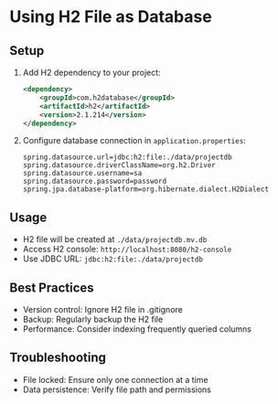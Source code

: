 # Using H2 File as Database

## Setup

1. Add H2 dependency to your project:

   ```xml
   <dependency>
       <groupId>com.h2database</groupId>
       <artifactId>h2</artifactId>
       <version>2.1.214</version>
   </dependency>
   ```

2. Configure database connection in `application.properties`:

   ```properties
   spring.datasource.url=jdbc:h2:file:./data/projectdb
   spring.datasource.driverClassName=org.h2.Driver
   spring.datasource.username=sa
   spring.datasource.password=password
   spring.jpa.database-platform=org.hibernate.dialect.H2Dialect
   ```

## Usage

- H2 file will be created at `./data/projectdb.mv.db`
- Access H2 console: `http://localhost:8080/h2-console`
- Use JDBC URL: `jdbc:h2:file:./data/projectdb`

## Best Practices

- Version control: Ignore H2 file in .gitignore
- Backup: Regularly backup the H2 file
- Performance: Consider indexing frequently queried columns

## Troubleshooting

- File locked: Ensure only one connection at a time
- Data persistence: Verify file path and permissions
